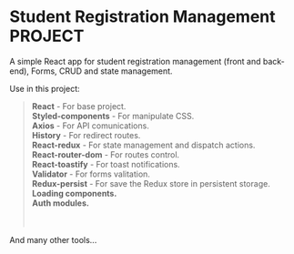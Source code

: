 # Student Registration Management PROJECT
A simple React app for student registration management (front and back-end), Forms, CRUD and state management.

Use in this project: <br>
> <b>React</b> - For base project.<br>
> <b>Styled-components</b> - For manipulate CSS.<br>
> <b>Axios</b> - For API comunications.<br>
> <b>History</b> - For redirect routes.<br>
> <b>React-redux</b> - For state management and dispatch actions.<br>
> <b>React-router-dom</b> - For routes control.<br>
> <b>React-toastify</b> - For toast notifications.<br>
> <b>Validator</b> - For forms valitation.<br>
> <b>Redux-persist</b> - For save the Redux store in persistent storage.<br>
> <b>Loading components.</b><br>
> <b>Auth modules.</b><br>
  <br><br>

And many other tools...
